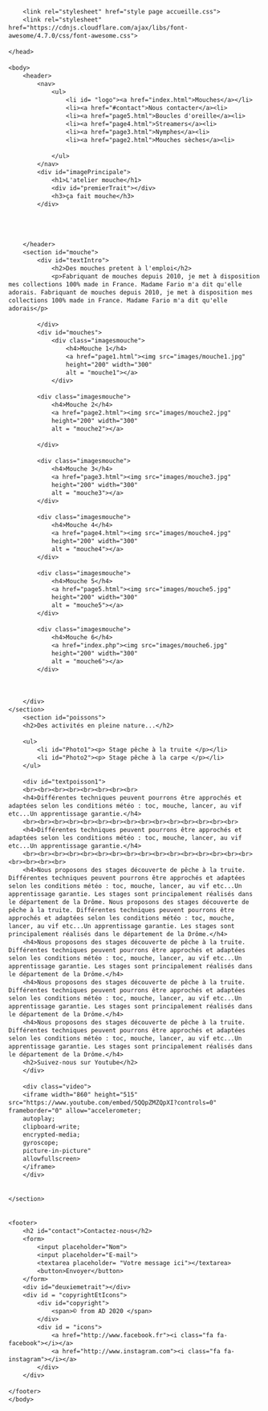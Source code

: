 <!DOCTYPE html PUBLIC "-//W3C//DTD HTML 4.01//EN">
<html> <lang="fr">
	<head>
		<meta charset="UTF-8">
		<title>Mouches artisanales</title>
	
		<link rel="stylesheet" href="style page accueille.css">
		<link rel="stylesheet" href="https://cdnjs.cloudflare.com/ajax/libs/font-awesome/4.7.0/css/font-awesome.css">
	
	</head>

	<body>
		<header>
			<nav>
				<ul>
					<li id= "logo"><a href="index.html">Mouches</a></li>
					<li><a href="#contact">Nous contacter</a><li>		
					<li><a href="page5.html">Boucles d'oreille</a><li>
					<li><a href="page4.html">Streamers</a><li>		
					<li><a href="page3.html">Nymphes</a><li>		
					<li><a href="page2.html">Mouches sèches</a><li>

				</ul>
			</nav>
			<div id="imagePrincipale">
				<h1>L'atelier mouche</h1>
				<div id="premierTrait"></div>
				<h3>ça fait mouche</h3>
			</div>




		</header>
		<section id="mouche">
			<div id="textIntro">
				<h2>Des mouches pretent à l'emploi</h2>
				<p>Fabriquant de mouches depuis 2010, je met à disposition mes collections 100% made in France. Madame Fario m'a dit qu'elle adorais. Fabriquant de mouches depuis 2010, je met à disposition mes collections 100% made in France. Madame Fario m'a dit qu'elle adorais</p>
		
			</div> 
			<div id="mouches">
				<div class="imagesmouche">
					<h4>Mouche 1</h4>
					<a href="page1.html"><img src="images/mouche1.jpg" 
					height="200" width="300"
					alt = "mouche1"></a>
				</div> 

			<div class="imagesmouche">
				<h4>Mouche 2</h4>
				<a href="page2.html"><img src="images/mouche2.jpg" 
				height="200" width="300"
				alt = "mouche2"></a>
	
			</div> 
	
			<div class="imagesmouche">
				<h4>Mouche 3</h4>
				<a href="page3.html"><img src="images/mouche3.jpg" 
				height="200" width="300"
				alt = "mouche3"></a>
			</div>

			<div class="imagesmouche">
				<h4>Mouche 4</h4>
				<a href="page4.html"><img src="images/mouche4.jpg" 
				height="200" width="300"
				alt = "mouche4"></a>
			</div>

			<div class="imagesmouche">
				<h4>Mouche 5</h4>
				<a href="page5.html"><img src="images/mouche5.jpg" 
				height="200" width="300"
				alt = "mouche5"></a>
			</div>

			<div class="imagesmouche">
				<h4>Mouche 6</h4>
				<a href="index.php"><img src="images/mouche6.jpg" 
				height="200" width="300"
				alt = "mouche6"></a>
			</div>



		</div>
	</section>
		<section id="poissons">
		<h2>Des activités en pleine nature...</h2>
		
		<ul>
			<li id="Photo1"><p> Stage pêche à la truite </p></li>
			<li id="Photo2"><p> Stage pêche à la carpe </p></li> 
		</ul>
	
		<div id="textpoisson1">
		<br><br><br><br><br><br><br><br>
		<h4>Différentes techniques peuvent pourrons être approchés et adaptées selon les conditions météo : toc, mouche, lancer, au vif etc...Un apprentissage garantie.</h4>
		<br><br><br><br><br><br><br><br><br><br><br><br><br><br><br>
		<h4>Différentes techniques peuvent pourrons être approchés et adaptées selon les conditions météo : toc, mouche, lancer, au vif etc...Un apprentissage garantie.</h4>
		<br><br><br><br><br><br><br><br><br><br><br><br><br><br><br><br><br><br><br><br>
		<h4>Nous proposons des stages découverte de pêche à la truite. Différentes techniques peuvent pourrons être approchés et adaptées selon les conditions météo : toc, mouche, lancer, au vif etc...Un apprentissage garantie. Les stages sont principalement réalisés dans le département de la Drôme. Nous proposons des stages découverte de pêche à la truite. Différentes techniques peuvent pourrons être approchés et adaptées selon les conditions météo : toc, mouche, lancer, au vif etc...Un apprentissage garantie. Les stages sont principalement réalisés dans le département de la Drôme.</h4>
		<h4>Nous proposons des stages découverte de pêche à la truite. Différentes techniques peuvent pourrons être approchés et adaptées selon les conditions météo : toc, mouche, lancer, au vif etc...Un apprentissage garantie. Les stages sont principalement réalisés dans le département de la Drôme.</h4>
		<h4>Nous proposons des stages découverte de pêche à la truite. Différentes techniques peuvent pourrons être approchés et adaptées selon les conditions météo : toc, mouche, lancer, au vif etc...Un apprentissage garantie. Les stages sont principalement réalisés dans le département de la Drôme.</h4>
		<h4>Nous proposons des stages découverte de pêche à la truite. Différentes techniques peuvent pourrons être approchés et adaptées selon les conditions météo : toc, mouche, lancer, au vif etc...Un apprentissage garantie. Les stages sont principalement réalisés dans le département de la Drôme.</h4>
		<h2>Suivez-nous sur Youtube</h2>
		</div>

		<div class="video">
		<iframe width="860" height="515" src="https://www.youtube.com/embed/5QQpZMZQpXI?controls=0" frameborder="0" allow="accelerometer;
		autoplay;
		clipboard-write;
		encrypted-media;
		gyroscope;
		picture-in-picture"
		allowfullscreen>
		</iframe>
		</div>		

		
	</section>
		

	<footer>
		<h2 id="contact">Contactez-nous</h2>
		<form>
			<input placeholder="Nom">
			<input placeholder="E-mail">
			<textarea placeholder= "Votre message ici"></textarea>
			<button>Envoyer</button>
		</form>
		<div id="deuxiemetrait"></div>
		<div id = "copyrightEtIcons">
			<div id="copyright">
				<span>© from AD 2020 </span>
			</div>
			<div id = "icons">
				<a href="http://www.facebook.fr"><i class="fa fa-facebook"></i></a>
				<a href="http://www.instagram.com"><i class="fa fa-instagram"></i></a>
		  	</div>
		</div>
 
	</footer>
	</body>
</html>

